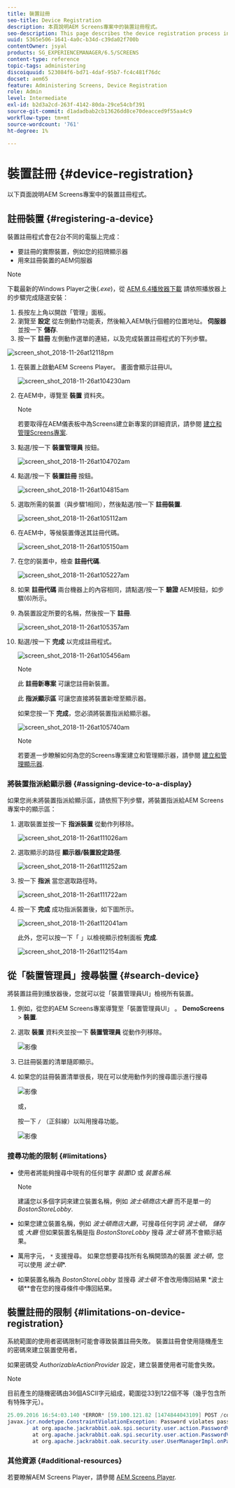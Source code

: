 ```yaml
---
title: 裝置註冊
seo-title: Device Registration
description: 本頁說明AEM Screens專案中的裝置註冊程式。
seo-description: This page describes the device registration process in an AEM Screens project.
uuid: 5365e506-1641-4a0c-b34d-c39da02f700b
contentOwner: jsyal
products: SG_EXPERIENCEMANAGER/6.5/SCREENS
content-type: reference
topic-tags: administering
discoiquuid: 523084f6-bd71-4daf-95b7-fc4c481f76dc
docset: aem65
feature: Administering Screens, Device Registration
role: Admin
level: Intermediate
exl-id: b2d3a2cd-263f-4142-80da-29ce54cbf391
source-git-commit: d1adadbab2cb13626dd8ce70deacced9f55aa4c9
workflow-type: tm+mt
source-wordcount: '761'
ht-degree: 1%

---
```


# 裝置註冊 {#device-registration}

以下頁面說明AEM Screens專案中的裝置註冊程式。

## 註冊裝置 {#registering-a-device}

裝置註冊程式會在2台不同的電腦上完成：

* 要註冊的實際裝置，例如您的招牌顯示器
* 用來註冊裝置的AEM伺服器

>[!NOTE]
>
>下載最新的Windows Player之後(*.exe*)，從 [AEM 6.4播放器下載](https://download.macromedia.com/screens/) 請依照播放器上的步驟完成隨選安裝：
>
>1. 長按左上角以開啟「管理」面板。
>1. 瀏覽至 **設定** 從左側動作功能表，然後輸入AEM執行個體的位置地址。 **伺服器** 並按一下 **儲存**.
>1. 按一下 **註冊** 左側動作選單的連結，以及完成裝置註冊程式的下列步驟。
>

![screen_shot_2018-11-26at12118pm](assets/screen_shot_2018-11-26at12118pm.png)

1. 在裝置上啟動AEM Screens Player。 畫面會顯示註冊UI。

   ![screen_shot_2018-11-26at104230am](assets/screen_shot_2018-11-26at104230am.png)

1. 在AEM中，導覽至 **裝置** 資料夾。

   >[!NOTE]
   >
   >若要取得在AEM儀表板中為Screens建立新專案的詳細資訊，請參閱 [建立和管理Screens專案](creating-a-screens-project.md).

1. 點選/按一下 **裝置管理員** 按鈕。

   ![screen_shot_2018-11-26at104702am](assets/screen_shot_2018-11-26at104702am.png)

1. 點選/按一下 **裝置註冊** 按鈕。

   ![screen_shot_2018-11-26at104815am](assets/screen_shot_2018-11-26at104815am.png)

1. 選取所需的裝置（與步驟1相同），然後點選/按一下 **註冊裝置**.

   ![screen_shot_2018-11-26at105112am](assets/screen_shot_2018-11-26at105112am.png)

1. 在AEM中，等候裝置傳送其註冊代碼。

   ![screen_shot_2018-11-26at105150am](assets/screen_shot_2018-11-26at105150am.png)

1. 在您的裝置中，檢查 **註冊代碼**.

   ![screen_shot_2018-11-26at105227am](assets/screen_shot_2018-11-26at105227am.png)

1. 如果 **註冊代碼** 兩台機器上的內容相同，請點選/按一下 **驗證** AEM按鈕，如步驟(6)所示。
1. 為裝置設定所要的名稱，然後按一下 **註冊**.

   ![screen_shot_2018-11-26at105357am](assets/screen_shot_2018-11-26at105357am.png)

1. 點選/按一下 **完成** 以完成註冊程式。

   ![screen_shot_2018-11-26at105456am](assets/screen_shot_2018-11-26at105456am.png)

   >[!NOTE]
   >
   >此 **註冊新專案** 可讓您註冊新裝置。
   >
   >此 **指派顯示區** 可讓您直接將裝置新增至顯示器。

   如果您按一下 **完成**，您必須將裝置指派給顯示器。

   ![screen_shot_2018-11-26at105740am](assets/screen_shot_2018-11-26at105740am.png)

   >[!NOTE]
   >
   >若要進一步瞭解如何為您的Screens專案建立和管理顯示器，請參閱 [建立和管理顯示器](managing-displays.md).

### 將裝置指派給顯示器 {#assigning-device-to-a-display}

如果您尚未將裝置指派給顯示區，請依照下列步驟，將裝置指派給AEM Screens專案中的顯示區：

1. 選取裝置並按一下 **指派裝置** 從動作列移除。

   ![screen_shot_2018-11-26at111026am](assets/screen_shot_2018-11-26at111026am.png)

1. 選取顯示的路徑 **顯示器/裝置設定路徑**.

   ![screen_shot_2018-11-26at111252am](assets/screen_shot_2018-11-26at111252am.png)

1. 按一下 **指派** 當您選取路徑時。

   ![screen_shot_2018-11-26at111722am](assets/screen_shot_2018-11-26at111722am.png)

1. 按一下 **完成** 成功指派裝置後，如下圖所示。

   ![screen_shot_2018-11-26at112041am](assets/screen_shot_2018-11-26at112041am.png)

   此外，您可以按一下「 」以檢視顯示控制面板 **完成**.

   ![screen_shot_2018-11-26at112154am](assets/screen_shot_2018-11-26at112154am.png)

## 從「裝置管理員」搜尋裝置 {#search-device}

將裝置註冊到播放器後，您就可以從「裝置管理員UI」檢視所有裝置。

1. 例如，從您的AEM Screens專案導覽至「裝置管理員UI」 。 **DemoScreens** > **裝置**.

1. 選取 **裝置** 資料夾並按一下 **裝置管理員** 從動作列移除。

   ![影像](/help/user-guide/assets/device-manager/device-manager-1.png)

1. 已註冊裝置的清單隨即顯示。

1. 如果您的註冊裝置清單很長，現在可以使用動作列的搜尋圖示進行搜尋

   ![影像](/help/user-guide/assets/device-manager/device-manager-2.png)

   或，

   按一下 `/` （正斜線）以叫用搜尋功能。

   ![影像](/help/user-guide/assets/device-manager/device-manager-3.png)


### 搜尋功能的限制 {#limitations}

* 使用者將能夠搜尋中現有的任何單字 *裝置ID* 或 *裝置名稱*.

  >[!NOTE]
  >建議您以多個字詞來建立裝置名稱，例如 *波士頓商店大廳* 而不是單一的 *BostonStoreLobby*.

* 如果您建立裝置名稱，例如 *波士頓商店大廳*，可搜尋任何字詞 *波士頓*， *儲存* 或 *大廳* 但如果裝置名稱是指 *BostonStoreLobby* 搜尋 *波士頓* 將不會顯示結果。

* 萬用字元， `*` 支援搜尋。 如果您想要尋找所有名稱開頭為的裝置 *波士頓*，您可以使用 *波士頓**.

* 如果裝置名稱為 *BostonStoreLobby* 並搜尋 *波士頓* 不會改用傳回結果 *波士頓**會在您的搜尋條件中傳回結果。

## 裝置註冊的限制 {#limitations-on-device-registration}

系統範圍的使用者密碼限制可能會導致裝置註冊失敗。 裝置註冊會使用隨機產生的密碼來建立裝置使用者。

如果密碼受 *AuthorizableActionProvider* 設定，建立裝置使用者可能會失敗。

>[!NOTE]
>
>目前產生的隨機密碼由36個ASCII字元組成，範圍從33到122個不等（幾乎包含所有特殊字元）。

```java
25.09.2016 16:54:03.140 *ERROR* [59.100.121.82 [1474844043109] POST /content/screens/svc/registration HTTP/1.1] com.adobe.cq.screens.device.registration.impl.RegistrationServlet Error during device registration
javax.jcr.nodetype.ConstraintViolationException: Password violates password constraint (^(?=.*\d).{7,9}$).
        at org.apache.jackrabbit.oak.spi.security.user.action.PasswordValidationAction.validatePassword(PasswordValidationAction.java:105)
        at org.apache.jackrabbit.oak.spi.security.user.action.PasswordValidationAction.onPasswordChange(PasswordValidationAction.java:76)
        at org.apache.jackrabbit.oak.security.user.UserManagerImpl.onPasswordChange(UserManagerImpl.java:308)
```

### 其他資源 {#additional-resources}

若要瞭解AEM Screens Player，請參閱 [AEM Screens Player](working-with-screens-player.md).
